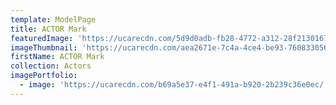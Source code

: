 ```yaml
---
template: ModelPage
title: ACTOR Mark
featuredImage: 'https://ucarecdn.com/5d9d0adb-fb28-4772-a312-28f213016791/'
imageThumbnail: 'https://ucarecdn.com/aea2671e-7c4a-4ce4-be93-760833056357/'
firstName: ACTOR Mark
collection: Actors
imagePortfolio:
  - image: 'https://ucarecdn.com/b69a5e37-e4f1-491a-b920-2b239c36e0ec/'
---
```


